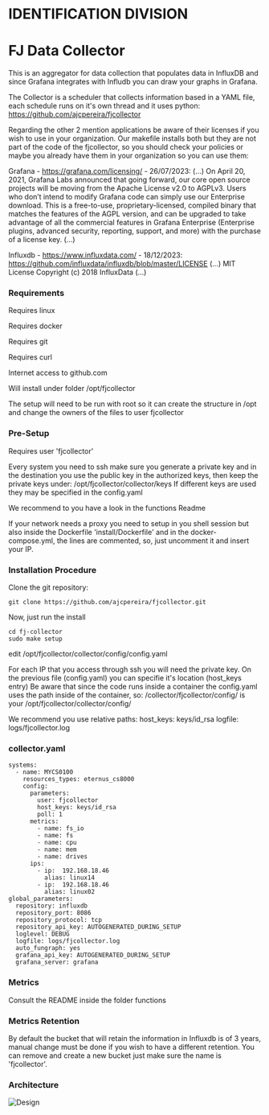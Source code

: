 

#                       IDENTIFICATION DIVISION



# FJ Data Collector

This is an aggregator for data collection that populates data in InfluxDB and since Grafana integrates with Infludb you can draw your graphs in Grafana.

The Collector is a scheduler that collects information based in a YAML file, each schedule runs on it's own thread and it uses python:
https://github.com/ajcpereira/fjcollector

Regarding the other 2 mention applications be aware of their licenses if you wish to use in your organization.
Our makefile installs both but they are not part of the code of the fjcollector, so you should check your policies or maybe you already have them in your organization so you can use them:

Grafana - https://grafana.com/licensing/ - 26/07/2023: (...) On April 20, 2021, Grafana Labs announced that going forward, our core open source projects will be moving from the Apache License v2.0 to AGPLv3.
Users who don’t intend to modify Grafana code can simply use our Enterprise download. This is a free-to-use, proprietary-licensed, compiled binary that matches the features of the AGPL version, and can be upgraded to take advantage of all the commercial features in Grafana Enterprise (Enterprise plugins, advanced security, reporting, support, and more) with the purchase of a license key. (...)

Influxdb - https://www.influxdata.com/ - 18/12/2023: https://github.com/influxdata/influxdb/blob/master/LICENSE (...) MIT License
Copyright (c) 2018 InfluxData (...)

### Requirements

Requires linux

Requires docker

Requires git

Requires curl

Internet access to github.com

Will install under folder /opt/fjcollector

The setup will need to be run with root so it can create the structure in /opt and change the owners of the files to user fjcollector

### Pre-Setup

Requires user 'fjcollector'

Every system you need to ssh make sure you generate a private key and in the destination you use the public key in the authorized keys, then keep the private keys under:
  /opt/fjcollector/collector/keys
If different keys are used they may be specified in the config.yaml

We recommend to you have a look in the functions Readme

If your network needs a proxy you need to setup in you shell session but also inside the Dockerfile 'install/Dockerfile' and in the docker-compose.yml, the lines are commented, so, just uncomment it and insert your IP.

### Installation Procedure

Clone the git repository:

````
git clone https://github.com/ajcpereira/fjcollector.git
````

Now, just run the install

````
cd fj-collector
sudo make setup
````

edit /opt/fjcollector/collector/config/config.yaml

For each IP that you access through ssh you will need the private key.
On the previous file (config.yaml) you can specifie it's location (host_keys entry)
Be aware that since the code runs inside a container the config.yaml uses the path inside of the container, so:
  /collector/fjcollector/config/
  is your
  /opt/fjcollector/collector/config/

  We recommend you use relative paths:
    host_keys: keys/id_rsa
    logfile: logs/fjcollector.log
 
### collector.yaml
````
systems:
  - name: MYCS0100
    resources_types: eternus_cs8000
    config:
      parameters:
        user: fjcollector
        host_keys: keys/id_rsa
        poll: 1
      metrics:
        - name: fs_io
        - name: fs
        - name: cpu
        - name: mem
        - name: drives
      ips:
        - ip:  192.168.18.46
          alias: linux14
        - ip:  192.168.18.46
          alias: linux02
global_parameters:
  repository: influxdb
  repository_port: 8086
  repository_protocol: tcp
  repository_api_key: AUTOGENERATED_DURING_SETUP
  loglevel: DEBUG
  logfile: logs/fjcollector.log
  auto_fungraph: yes
  grafana_api_key: AUTOGENERATED_DURING_SETUP
  grafana_server: grafana
````  

### Metrics

Consult the README inside the folder functions

### Metrics Retention

By default the bucket that will retain the information in Influxdb is of 3 years, manual change must be done if you wish to have a different retention.
You can remove and create a new bucket just make sure the name is 'fjcollector'.


### Architecture
![Design](https://github.com/ajcpereira/reporting/raw/main/img/design.png)
